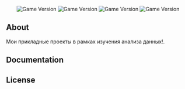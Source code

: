 
<p align="center">
   <img src="https://img.shields.io/pypi/pyversions/jupyter" alt="Game Version">
   <img src="https://img.shields.io/badge/Jupyter%20Notebook-%23FAF0E6" alt="Game Version">
   <img src="https://img.shields.io/badge/SQL-%23DDA0DD" alt="Game Version">
   <img src="https://img.shields.io/badge/Tableau-%2320B2AA" alt="Game Version">
</p>

## About
Мои прикладные проекты в рамках изучения анализа данных!.


## Documentation



## License
